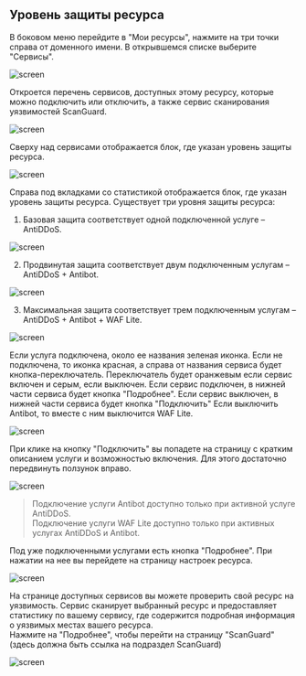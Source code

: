 ## **Уровень защиты ресурса**

В боковом меню перейдите в "Мои ресурсы", нажмите на три точки справа от доменного имени. В открывшемся списке выберите "Сервисы".

![screen]()

Откроется перечень сервисов, доступных этому ресурсу, которые можно подключить или отключить, а также сервис сканирования уязвимостей ScanGuard.

![screen]()

Сверху над сервисами отображается блок, где указан уровень защиты ресурса. 

![screen]()

Справа под вкладками со статистикой отображается блок, где указан уровень защиты ресурса. Существует три уровня защиты ресурса:

1. Базовая защита соответствует одной подключенной услуге – AntiDDoS.

![screen]()

2. Продвинутая защита соответствует двум подключенным услугам – AntiDDoS + Antibot.

![screen]()

3. Максимальная защита соответствует трем подключенным услугам – AntiDDoS + Antibot + WAF Lite. 

![screen]()

Если услуга подключена, около ее названия зеленая иконка. Если не подключена, то иконка красная, а справа от названия сервиса будет кнопка-переключатель. Переключатель будет оранжевым если сервис включен и серым, если выключен.
Если сервис подключен, в нижней части сервиса будет кнопка "Подробнее".
Если сервис выключен, в нижней части сервиса будет кнопка "Подключить"
Если выключить Antibot, то вместе с ним выключится WAF Lite.

![screen]()

При клике на кнопку "Подключить" вы попадете на страницу с кратким описанием услуги и возможностью включения. Для этого достаточно передвинуть ползунок вправо.

![screen]()

> Подключение услуги Antibot доступно только при активной услуге AntiDDoS.  
Подключение услуги WAF Lite доступно только при активных услугах AntiDDoS и Antibot.

Под уже подключенными услугами есть кнопка "Подробнее". При нажатии на нее вы перейдете на страницу настроек ресурса.

![screen]()

На странице доступных сервисов вы можете проверить свой ресурс на уязвимость. Сервис сканирует выбранный ресурс и предоставляет статистику по вашему сервису, где содержится подробная информация о уязвимых местах вашего ресурса.  
Нажмите на "Подробнее", чтобы перейти на страницу "ScanGuard" (здесь должна быть ссылка на подраздел ScanGuard)

![screen]()